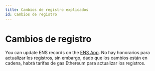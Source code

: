 ```yaml
---
title: Cambios de registro explicados
id: Cambios de registro
---
```


# Cambios de registro

You can update ENS records on the [ENS App](https://app.ens.domains). No hay honorarios para actualizar los registros, sin embargo, dado que los cambios están en cadena, habrá tarifas de gas Ethereum para actualizar los registros.


<!--
### References:

* [Tutorial: Add other wallet addresses to your ENS name](../../tutorials/add-other-wallet-addresses-to-your-ens-name..md)
* [Tutorial: Setting your Profile Avatar](../../tutorials/setting-your-profile-avatar.md)
* [Tutorial: Transfer Ownership of an ENS Name](../../tutorials/transfer-ownership-of-an-ens-name.md)
-->